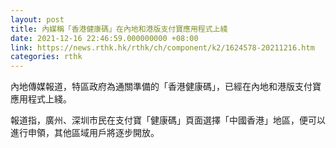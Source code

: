 ```yaml
---
layout: post
title: 內媒稱「香港健康碼」在內地和港版支付寶應用程式上綫
date: 2021-12-16 22:46:59.000000000 +08:00
link: https://news.rthk.hk/rthk/ch/component/k2/1624578-20211216.htm
categories: rthk
---
```


內地傳媒報道，特區政府為通關準備的「香港健康碼」，已經在內地和港版支付寶應用程式上綫。

報道指，廣州、深圳市民在支付寶「健康碼」頁面選擇「中國香港」地區，便可以進行申領，其他區域用戶將逐步開放。

